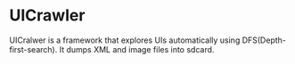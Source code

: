 # UICrawler
UICralwer is a framework that explores UIs automatically using DFS(Depth-first-search). It dumps XML and image files into sdcard.


